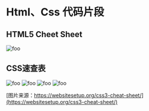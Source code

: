 # Html、Css 代码片段

## HTML5 Cheet Sheet

<img :src="$withBase('/image/htmlcss/HTML5 Cheat Sheet.jpg')" alt="foo" />

## CSS速查表

<img :src="$withBase('/image/htmlcss/CSS-CHEAT-SHEET-p1-2019-update.png')" alt="foo" />
<img :src="$withBase('/image/htmlcss/CSS-CHEAT-SHEET-p2-2019-update.png')" alt="foo" />
<img :src="$withBase('/image/htmlcss/CSS-CHEAT-SHEET-p3-2019-update.png')" alt="foo" />
<img :src="$withBase('/image/htmlcss/CSS-CHEAT-SHEET-p4.png')" alt="foo" />

[图片来源：https://websitesetup.org/css3-cheat-sheet/](https://websitesetup.org/css3-cheat-sheet/)
